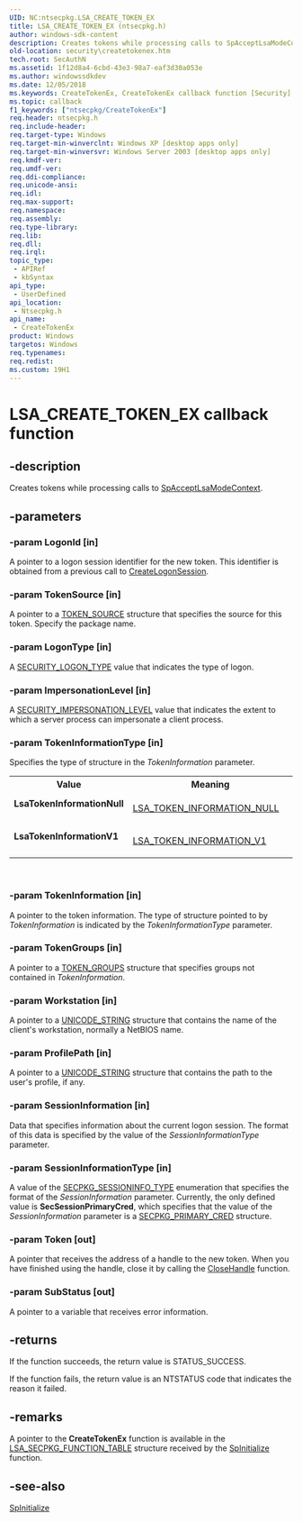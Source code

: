 ```yaml
---
UID: NC:ntsecpkg.LSA_CREATE_TOKEN_EX
title: LSA_CREATE_TOKEN_EX (ntsecpkg.h)
author: windows-sdk-content
description: Creates tokens while processing calls to SpAcceptLsaModeContext.
old-location: security\createtokenex.htm
tech.root: SecAuthN
ms.assetid: 1f12d8a4-6cbd-43e3-98a7-eaf3d30a053e
ms.author: windowssdkdev
ms.date: 12/05/2018
ms.keywords: CreateTokenEx, CreateTokenEx callback function [Security], LSA_CREATE_TOKEN_EX, LSA_CREATE_TOKEN_EX callback, LsaTokenInformationNull, LsaTokenInformationV1, ntsecpkg/CreateTokenEx, security.createtokenex
ms.topic: callback
f1_keywords: ["ntsecpkg/CreateTokenEx"]
req.header: ntsecpkg.h
req.include-header: 
req.target-type: Windows
req.target-min-winverclnt: Windows XP [desktop apps only]
req.target-min-winversvr: Windows Server 2003 [desktop apps only]
req.kmdf-ver: 
req.umdf-ver: 
req.ddi-compliance: 
req.unicode-ansi: 
req.idl: 
req.max-support: 
req.namespace: 
req.assembly: 
req.type-library: 
req.lib: 
req.dll: 
req.irql: 
topic_type:
 - APIRef
 - kbSyntax
api_type:
 - UserDefined
api_location:
 - Ntsecpkg.h
api_name:
 - CreateTokenEx
product: Windows
targetos: Windows
req.typenames: 
req.redist: 
ms.custom: 19H1
---
```


# LSA_CREATE_TOKEN_EX callback function


## -description


Creates tokens while processing calls to 
<a href="https://docs.microsoft.com/windows/desktop/api/ntsecpkg/nc-ntsecpkg-spacceptlsamodecontextfn">SpAcceptLsaModeContext</a>.


## -parameters




### -param LogonId [in]

A pointer to a logon session identifier for the new token. This identifier is obtained from a previous call to 
<a href="https://docs.microsoft.com/windows/desktop/api/ntsecpkg/nc-ntsecpkg-lsa_create_logon_session">CreateLogonSession</a>.


### -param TokenSource [in]

A pointer to a 
<a href="https://docs.microsoft.com/windows/desktop/api/winnt/ns-winnt-_token_source">TOKEN_SOURCE</a> structure that specifies the source for this token. Specify the package name.


### -param LogonType [in]

A 
<a href="https://docs.microsoft.com/windows/desktop/api/ntsecapi/ne-ntsecapi-_security_logon_type">SECURITY_LOGON_TYPE</a> value that indicates the type of logon.


### -param ImpersonationLevel [in]

A 
<a href="https://docs.microsoft.com/windows/desktop/api/winnt/ne-winnt-_security_impersonation_level">SECURITY_IMPERSONATION_LEVEL</a> value that indicates the extent to which a server process can impersonate a client process.


### -param TokenInformationType [in]

Specifies the type of structure in the <i>TokenInformation</i> parameter. 




					

<table>
<tr>
<th>Value</th>
<th>Meaning</th>
</tr>
<tr>
<td width="40%"><a id="LsaTokenInformationNull"></a><a id="lsatokeninformationnull"></a><a id="LSATOKENINFORMATIONNULL"></a><dl>
<dt><b>LsaTokenInformationNull</b></dt>
</dl>
</td>
<td width="60%">

<a href="https://docs.microsoft.com/windows/desktop/api/ntsecpkg/ns-ntsecpkg-_lsa_token_information_null">LSA_TOKEN_INFORMATION_NULL</a>


</td>
</tr>
<tr>
<td width="40%"><a id="LsaTokenInformationV1"></a><a id="lsatokeninformationv1"></a><a id="LSATOKENINFORMATIONV1"></a><dl>
<dt><b>LsaTokenInformationV1</b></dt>
</dl>
</td>
<td width="60%">

<a href="https://docs.microsoft.com/previous-versions/windows/desktop/legacy/aa378721(v=vs.85)">LSA_TOKEN_INFORMATION_V1</a>


</td>
</tr>
</table>
 


### -param TokenInformation [in]

A pointer to the token information. The type of structure pointed to by <i>TokenInformation</i> is indicated by the <i>TokenInformationType</i> parameter.


### -param TokenGroups [in]

A pointer to a 
<a href="https://docs.microsoft.com/windows/desktop/api/winnt/ns-winnt-_token_groups">TOKEN_GROUPS</a> structure that specifies groups not contained in <i>TokenInformation</i>.


### -param Workstation [in]

A pointer to a <a href="https://docs.microsoft.com/windows/desktop/api/subauth/ns-subauth-_unicode_string">UNICODE_STRING</a> structure that contains the name of the client's workstation, normally a NetBIOS name.


### -param ProfilePath [in]

A pointer to a <a href="https://docs.microsoft.com/windows/desktop/api/subauth/ns-subauth-_unicode_string">UNICODE_STRING</a> structure that contains the path to the user's profile, if any.


### -param SessionInformation [in]

Data that specifies information about the current logon session. The format of this data is specified by the value of the <i>SessionInformationType</i> parameter.


### -param SessionInformationType [in]

A value of the <a href="https://docs.microsoft.com/windows/desktop/api/ntsecpkg/ne-ntsecpkg-_secpkg_sessioninfo_type">SECPKG_SESSIONINFO_TYPE</a> enumeration that specifies the format of the <i>SessionInformation</i> parameter. Currently, the only defined value is <b>SecSessionPrimaryCred</b>, which specifies that the value of the <i>SessionInformation</i> parameter is a <a href="https://docs.microsoft.com/windows/desktop/api/ntsecpkg/ns-ntsecpkg-_secpkg_primary_cred">SECPKG_PRIMARY_CRED</a> structure.


### -param Token [out]

A pointer that receives the address of a handle to the new token. When you have finished using the handle, close it by calling the <a href="https://docs.microsoft.com/windows/desktop/api/handleapi/nf-handleapi-closehandle">CloseHandle</a> function.


### -param SubStatus [out]

A pointer to a variable that receives error information.


## -returns



If the function succeeds, the return value is STATUS_SUCCESS.
						

If the function fails, the return value is an NTSTATUS code that indicates the reason it failed.




## -remarks



A pointer to the <b>CreateTokenEx</b> function is available in the 
<a href="https://docs.microsoft.com/windows/desktop/api/ntsecpkg/ns-ntsecpkg-_lsa_secpkg_function_table">LSA_SECPKG_FUNCTION_TABLE</a> structure received by the 
<a href="https://docs.microsoft.com/windows/desktop/api/ntsecpkg/nc-ntsecpkg-spinitializefn">SpInitialize</a> function.




## -see-also




<a href="https://docs.microsoft.com/windows/desktop/api/ntsecpkg/nc-ntsecpkg-spinitializefn">SpInitialize</a>
 

 


